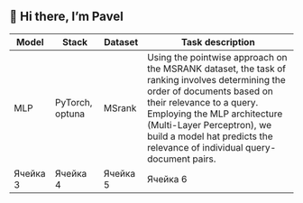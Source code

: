 <h2>👋 Hi there, I’m Pavel</h2>

| Model      | Stack           | Dataset    | Task description                                                                                                                   |
|------------|-----------------|------------|------------------------------------------------------------------------------------------------------------------------------------|
| MLP        | PyTorch, optuna | MSrank     | Using the pointwise approach on the MSRANK dataset, the task of ranking involves determining the order of documents based on their relevance to a query. Employing the MLP architecture (Multi-Layer Perceptron), we build a model hat predicts the relevance of individual query-document pairs.                                                                                                   
| Ячейка 3   | Ячейка 4        | Ячейка 5   | Ячейка 6                                                                                                                           |


<!---
pkshcherbakov/pkshcherbakov is a ✨ special ✨ repository because its `README.md` (this file) appears on your GitHub profile.
You can click the Preview link to take a look at your changes.
--->
